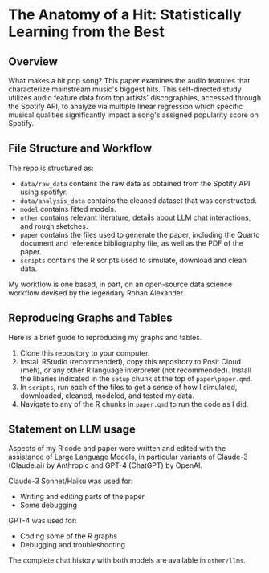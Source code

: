 # The Anatomy of a Hit: Statistically Learning from the Best

## Overview

What makes a hit pop song? This paper examines the audio features that characterize mainstream music's biggest hits. This self-directed study utilizes audio feature data from top artists' discographies, accessed through the Spotify API, to analyze via multiple linear regression which specific musical qualities significantly impact a song's assigned popularity score on Spotify.

## File Structure and Workflow

The repo is structured as:

-   `data/raw_data` contains the raw data as obtained from the Spotify API using spotifyr.
-   `data/analysis_data` contains the cleaned dataset that was constructed.
-   `model` contains fitted models. 
-   `other` contains relevant literature, details about LLM chat interactions, and rough sketches.
-   `paper` contains the files used to generate the paper, including the Quarto document and reference bibliography file, as well as the PDF of the paper. 
-   `scripts` contains the R scripts used to simulate, download and clean data.

My workflow is one based, in part, on an open-source data science workflow devised by the legendary Rohan Alexander. 

## Reproducing Graphs and Tables
Here is a brief guide to reproducing my graphs and tables.

1. Clone this repository to your computer. 
2. Install RStudio (recommended), copy this repository to Posit Cloud (meh), or any other R language interpreter (not recommended). Install the libaries indicated in the `setup` chunk at the top of `paper\paper.qmd`. 
3. In `scripts`, run each of the files to get a sense of how I simulated, downloaded, cleaned, modeled, and tested my data. 
4. Navigate to any of the R chunks in `paper.qmd` to run the code as I did.
   
## Statement on LLM usage

Aspects of my R code and paper were written and edited with the assistance of Large Language Models, in particular variants of Claude-3 (Claude.ai) by Anthropic and GPT-4 (ChatGPT) by OpenAI. 

Claude-3 Sonnet/Haiku was used for:
- Writing and editing parts of the paper
- Some debugging

GPT-4 was used for: 
- Coding some of the R graphs
- Debugging and troubleshooting

The complete chat history with both models are available in `other/llms`. 

